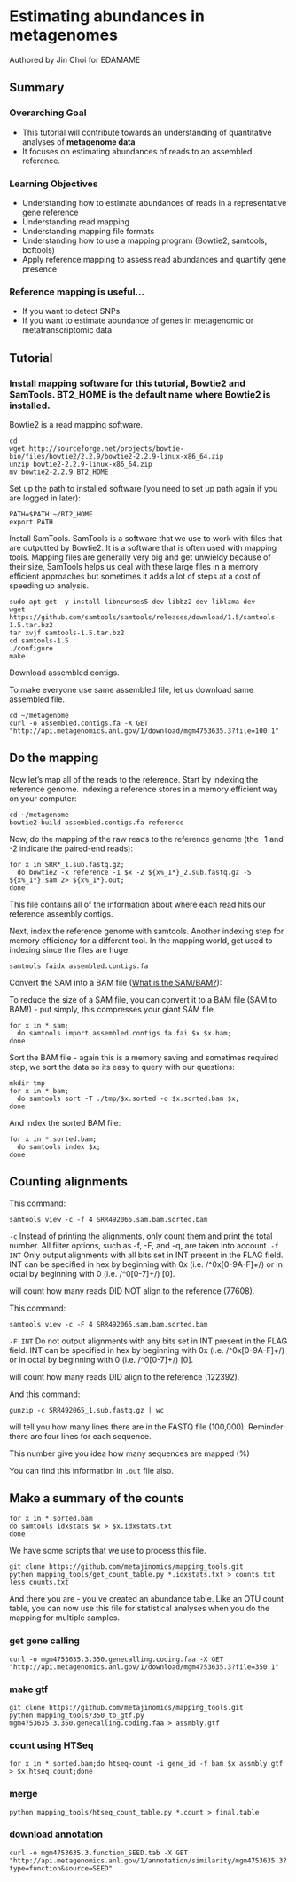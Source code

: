 # Estimating abundances in metagenomes

Authored by Jin Choi for EDAMAME

## Summary

### Overarching Goal
* This tutorial will contribute towards an understanding of quantitative analyses of **metagenome data**
* It focuses on estimating abundances of reads to an assembled reference.

### Learning Objectives
* Understanding how to estimate abundances of reads in a representative gene reference
* Understanding read mapping
* Understanding mapping file formats
* Understanding how to use a mapping program (Bowtie2, samtools, bcftools)
* Apply reference mapping to assess read abundances and quantify gene presence

### Reference mapping is useful... 
* If you want to detect SNPs
* If you want to estimate abundance of genes in metagenomic or metatranscriptomic data

## Tutorial

### Install mapping software for this tutorial, Bowtie2 and SamTools.  BT2_HOME is the default name where Bowtie2 is installed.
Bowtie2 is a read mapping software.

```
cd 
wget http://sourceforge.net/projects/bowtie-bio/files/bowtie2/2.2.9/bowtie2-2.2.9-linux-x86_64.zip
unzip bowtie2-2.2.9-linux-x86_64.zip
mv bowtie2-2.2.9 BT2_HOME
```

Set up the path to installed software  (you need to set up path again if you are logged in later):

```
PATH=$PATH:~/BT2_HOME
export PATH
```

Install SamTools.  SamTools is a software that we use to work with files that are outputted by Bowtie2.  It is a software that is often used with mapping tools.  Mapping files are generally very big and get unwieldy because of their size, SamTools helps us deal with these large files in a memory efficient approaches but sometimes it adds a lot of steps at a cost of speeding up analysis.

```
sudo apt-get -y install libncurses5-dev libbz2-dev liblzma-dev
wget https://github.com/samtools/samtools/releases/download/1.5/samtools-1.5.tar.bz2
tar xvjf samtools-1.5.tar.bz2
cd samtools-1.5
./configure
make
```

Download assembled contigs.

To make everyone use same assembled file, let us download same assembled file.
```
cd ~/metagenome
curl -o assembled.contigs.fa -X GET "http://api.metagenomics.anl.gov/1/download/mgm4753635.3?file=100.1"
```


## Do the mapping
Now let’s map all of the reads to the reference. Start by indexing the reference genome.  Indexing a reference stores in a memory efficient way on your computer:

```
cd ~/metagenome
bowtie2-build assembled.contigs.fa reference
```
Now, do the mapping of the raw reads to the reference genome (the -1 and -2 indicate the paired-end reads):
```
for x in SRR*_1.sub.fastq.gz;
  do bowtie2 -x reference -1 $x -2 ${x%_1*}_2.sub.fastq.gz -S ${x%_1*}.sam 2> ${x%_1*}.out;
done
```

This file contains all of the information about where each read hits our reference assembly contigs.

Next, index the reference genome with samtools.  Another indexing step for memory efficiency for a different tool.  In the mapping world, get used to indexing since the files are huge:

```
samtools faidx assembled.contigs.fa
```

Convert the SAM into a BAM file ([What is the SAM/BAM?](https://samtools.github.io/hts-specs/SAMv1.pdf)):

To reduce the size of a SAM file, you can convert it to a BAM file (SAM to BAM!) - put simply, this compresses your giant SAM file.

```
for x in *.sam;
  do samtools import assembled.contigs.fa.fai $x $x.bam;
done
```

Sort the BAM file - again this is a memory saving and sometimes required step, we sort the data so its easy to query with our questions:
```
mkdir tmp
for x in *.bam;
  do samtools sort -T ./tmp/$x.sorted -o $x.sorted.bam $x;
done
```

And index the sorted BAM file:
```
for x in *.sorted.bam;
  do samtools index $x;
done
```

## Counting alignments
This command:
```
samtools view -c -f 4 SRR492065.sam.bam.sorted.bam
```
`-c` Instead of printing the alignments, only count them and print the total number. All filter options, such as -f, -F, and -q, are taken into account. `-f INT` Only output alignments with all bits set in INT present in the FLAG field. INT can be specified in hex by beginning with 0x (i.e. /^0x[0-9A-F]+/) or in octal by beginning with 0 (i.e. /^0[0-7]+/) [0]. 

will count how many reads DID NOT align to the reference (77608).

This command:

```
samtools view -c -F 4 SRR492065.sam.bam.sorted.bam
```
`-F INT` Do not output alignments with any bits set in INT present in the FLAG field. INT can be specified in hex by beginning with 0x (i.e. /^0x[0-9A-F]+/) or in octal by beginning with 0 (i.e. /^0[0-7]+/) [0].

will count how many reads DID align to the reference (122392).

And this command:

```
gunzip -c SRR492065_1.sub.fastq.gz | wc
```

will tell you how many lines there are in the FASTQ file (100,000). Reminder: there are four lines for each sequence.

This number give you idea how many sequences are mapped (%)

You can find this information in `.out` file also. 

## Make a summary of the counts 

```
for x in *.sorted.bam
do samtools idxstats $x > $x.idxstats.txt
done
```
We have some scripts that we use to process this file.
```
git clone https://github.com/metajinomics/mapping_tools.git
python mapping_tools/get_count_table.py *.idxstats.txt > counts.txt
less counts.txt
```

And there you are - you've created an abundance table.  Like an OTU count table, you can now use this file for statistical analyses when you do the mapping for multiple samples.



### get gene calling
```
curl -o mgm4753635.3.350.genecalling.coding.faa -X GET "http://api.metagenomics.anl.gov/1/download/mgm4753635.3?file=350.1"
```

### make gtf
```
git clone https://github.com/metajinomics/mapping_tools.git
python mapping_tools/350_to_gtf.py mgm4753635.3.350.genecalling.coding.faa > assmbly.gtf
```

### count using HTSeq
```
for x in *.sorted.bam;do htseq-count -i gene_id -f bam $x assmbly.gtf > $x.htseq.count;done
```

### merge
```
python mapping_tools/htseq_count_table.py *.count > final.table
```

### download annotation
```
curl -o mgm4753635.3.function_SEED.tab -X GET "http://api.metagenomics.anl.gov/1/annotation/similarity/mgm4753635.3?type=function&source=SEED"
```
